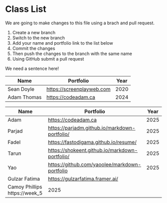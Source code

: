 # Class List

We are going to make changes to this file using a brach and pull request.

1. Create a new branch
2. Switch to the new branch
3. Add your name and portfolio link to the list below
4. Commit the changes
5. Then push the changes to the branch with the same name
6. Using GitHub submit a pull request

We need a sentence here!

| Name        | Portfolio                 | Year |
| ----------- | ------------------------- | ---- |
| Sean Doyle  | https://screenplayweb.com | 2020 |
| Adam Thomas | https://codeadam.ca       | 2024 |

| Name          | Portfolio                                               | Year |
| ------------- | ------------------------------------------------------- | ---- |
| Adam          | https://codeadam.ca                                     | 2025 |
| Parjad        | https://parjadm.github.io/markdown-portfolio/           | 2025 |
| Fadel         | https://fastodigama.github.io/resume/                   | 2025 |
| Tarun         | https://shokeent.github.io/markdown-portfolio/          | 2025 |
| Yao           | https://github.com/yaoolee/markdown-portfolio           | 2025 |
| Gulzar Fatima | https://gulzarfatima.framer.ai/    
  Camoy Phillips  https://week_5                                          | 2025 |
